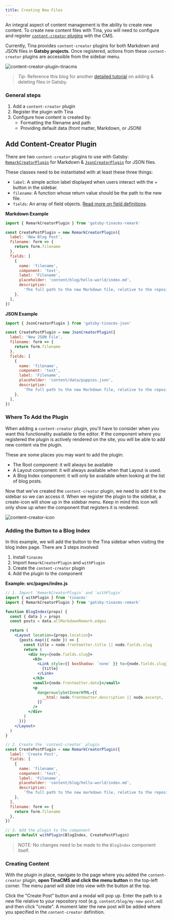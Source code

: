 ```yaml
---
title: Creating New Files
---
```


An integral aspect of content management is the ability to create new content. To create new content files with Tina, you will need to configure and register [`content-creator` plugins](/docs/plugins/content-creators) with the CMS.

Currently, Tina provides `content-creator` plugins for both Markdown and JSON files in **Gatsby projects**. Once registered, actions from these `content-creator` plugins are accessible from the sidebar menu.

![content-creator-plugin-tinacms](/img/content-creator-ex.jpg)

> _Tip:_ Reference this blog for another [detailed tutorial](https://tinacms.org/blog/add-and-delete-files) on adding & deleting files in Gatsby.

### General steps

1. Add a `content-creator` plugin
2. Register the plugin with Tina
3. Configure how content is created by:
   - Formatting the filename and path
   - Providing default data (front matter, Markdown, or JSON)

## Add Content-Creator Plugin

There are two `content-creator` plugins to use with Gatsby: [`RemarkCreatorPlugin`](https://github.com/tinacms/tinacms/tree/master/packages/gatsby-tinacms-remark#content-creators) for Markdown & [`JsonCreatorPlugin`](https://github.com/tinacms/tinacms/tree/master/packages/gatsby-tinacms-json#content-creator) for JSON files.

These classes need to be instantiated with at least these three things:

- `label`: A simple action label displayed when users interact with the + button in the sidebar.
- `filename`: A function whose return value should be the path to the new file.
- `fields`: An array of field objects. [Read more on field definitions](/docs/fields).

**Markdown Example**

```javascript
import { RemarkCreatorPlugin } from 'gatsby-tinacms-remark'

const CreatePostPlugin = new RemarkCreatorPlugin({
  label: 'New Blog Post',
  filename: form => {
    return form.filename
  },
  fields: [
    {
      name: 'filename',
      component: 'text',
      label: 'Filename',
      placeholder: 'content/blog/hello-world/index.md',
      description:
        'The full path to the new Markdown file, relative to the repository root.',
    },
  ],
})
```

**JSON Example**

```javascript
import { JsonCreatorPlugin } from 'gatsby-tinacms-json'

const CreatePostPlugin = new JsonCreatorPlugin({
  label: 'New JSON File',
  filename: form => {
    return form.filename
  },
  fields: [
    {
      name: 'filename',
      component: 'text',
      label: 'Filename',
      placeholder: 'content/data/puppies.json',
      description:
        'The full path to the new Markdown file, relative to the repository root.',
    },
  ],
})
```

### Where To Add the Plugin

When adding a `content-creator` plugin, you'll have to consider when you want this functionality available to the editor. If the component where you registered the plugin is actively rendered on the site, you will be able to add new content via the plugin.

These are some places you may want to add the plugin:

- The Root component: it will always be available
- A Layout component: it will always available when that Layout is used.
- A Blog Index component: it will only be available when looking at the list of blog posts.

Now that we've created the `content-creator` plugin, we need to add it to the sidebar so we can access it. When we register the plugin to the sidebar, a create-icon will show up in the sidebar menu. Keep in mind this icon will only show up when the component that registers it is rendered.

![content-creator-icon](/img/content-creator.png)

### Adding the Button to a Blog Index

In this example, we will add the button to the Tina sidebar when visiting the blog index page. There are 3 steps involved:

1. Install `tinacms`
2. Import `RemarkCreatorPlugin` and `withPlugin`
3. Create the `content-creator` plugin
4. Add the plugin to the component

**Example: src/pages/index.js**

```jsx
// 1. Import `RemarkCreatorPlugin` and `withPlugin`
import { withPlugin } from 'tinacms'
import { RemarkCreatorPlugin } from 'gatsby-tinacms-remark'

function BlogIndex(props) {
  const { data } = props
  const posts = data.allMarkdownRemark.edges

  return (
    <Layout location={props.location}>
      {posts.map(({ node }) => {
        const title = node.frontmatter.title || node.fields.slug
        return (
          <div key={node.fields.slug}>
            <h3>
              <Link style={{ boxShadow: `none` }} to={node.fields.slug}>
                {title}
              </Link>
            </h3>
            <small>{node.frontmatter.date}</small>
            <p
              dangerouslySetInnerHTML={{
                __html: node.frontmatter.description || node.excerpt,
              }}
            />
          </div>
        )
      })}
    </Layout>
  )
}

// 2. Create the `content-creator` plugin
const CreatePostPlugin = new RemarkCreatorPlugin({
  label: 'Create Post',
  fields: [
    {
      name: 'filename',
      component: 'text',
      label: 'Filename',
      placeholder: 'content/blog/hello-world/index.md',
      description:
        'The full path to the new markdown file, relative to the repository root.',
    },
  ],
  filename: form => {
    return form.filename
  },
})

// 3. Add the plugin to the component
export default withPlugin(BlogIndex, CreatePostPlugin)
```

> NOTE: No changes need to be made to the `BlogIndex` component itself.

### Creating Content

With the plugin in place, navigate to the page where you added the `content-creator` plugin, **open TinaCMS and click the menu button** in the top-left corner. The menu panel will slide into view with the button at the top.

Click the "Create Post" button and a modal will pop up. Enter the path to a new file relative to your repository root (e.g. `content/blog/my-new-post.md`) and then click "create". A moment later the new post will be added where you specified in the `content-creator` definition.
